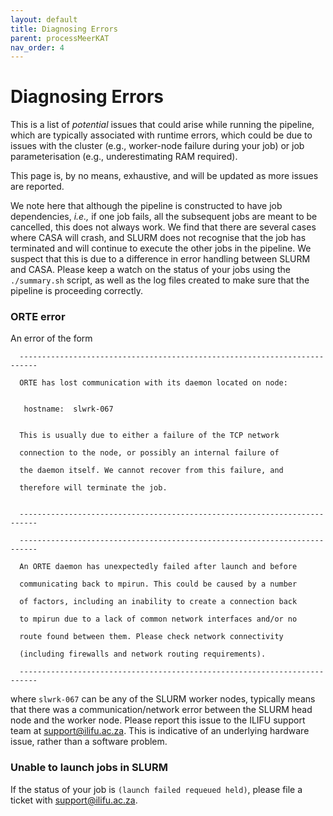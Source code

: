 ```yaml
---
layout: default
title: Diagnosing Errors
parent: processMeerKAT
nav_order: 4
---
```


# Diagnosing Errors

This is a list of _potential_ issues that could arise while running the pipeline, which are typically associated with runtime errors, which could be due to issues with the cluster (e.g., worker-node failure during your job) or job parameterisation (e.g., underestimating RAM required).

This page is, by no means, exhaustive, and will be updated as more issues are reported.

We note here that although the pipeline is constructed to have job dependencies, _i.e.,_ if one job fails, all the subsequent jobs are meant to be cancelled, this does not always work. We find that there are several cases where CASA will crash, and SLURM does not recognise that the job has terminated and will continue to execute the other jobs in the pipeline. We suspect that this is due to a difference in error handling between SLURM and CASA. Please keep a watch on the status of your jobs using the `./summary.sh` script, as well as the log files created to make sure that the pipeline is proceeding correctly.

### ORTE error

An error of the form

      --------------------------------------------------------------------------

      ORTE has lost communication with its daemon located on node:


       hostname:  slwrk-067


      This is usually due to either a failure of the TCP network

      connection to the node, or possibly an internal failure of

      the daemon itself. We cannot recover from this failure, and

      therefore will terminate the job.


      --------------------------------------------------------------------------

      --------------------------------------------------------------------------

      An ORTE daemon has unexpectedly failed after launch and before

      communicating back to mpirun. This could be caused by a number

      of factors, including an inability to create a connection back

      to mpirun due to a lack of common network interfaces and/or no

      route found between them. Please check network connectivity

      (including firewalls and network routing requirements).

      --------------------------------------------------------------------------

where `slwrk-067` can be any of the SLURM worker nodes, typically means that there was a communication/network error between the SLURM head node and the worker node. Please report this issue to the ILIFU support team at support@ilifu.ac.za. This is indicative of an underlying hardware issue, rather than a software problem.


### Unable to launch jobs in SLURM

If the status of your job is `(launch failed requeued held)`, please file a ticket with support@ilifu.ac.za.